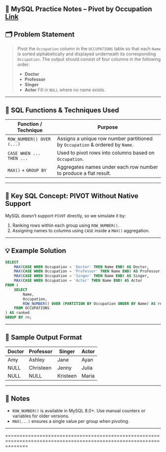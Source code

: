 ## 🧠 MySQL Practice Notes – Pivot by Occupation [Link](https://www.hackerrank.com/challenges/occupations/problem?isFullScreen=true)

## 🗂️ Problem Statement

> Pivot the `Occupation` column in the `OCCUPATIONS` table so that each `Name` is sorted alphabetically and displayed underneath its corresponding `Occupation`.
> The output should consist of four columns in the following order:
>
> * **Doctor**
> * **Professor**
> * **Singer**
> * **Actor**
>   Fill in `NULL` where no name exists.

---

## 🔧 SQL Functions & Techniques Used

| Function / Technique      | Purpose                                                                      |
| ------------------------- | ---------------------------------------------------------------------------- |
| `ROW_NUMBER() OVER (...)` | Assigns a unique row number partitioned by `Occupation` & ordered by `Name`. |
| `CASE WHEN ... THEN ...`  | Used to pivot rows into columns based on `Occupation`.                       |
| `MAX()` + `GROUP BY`      | Aggregates names under each row number to produce a flat result.             |

---

## 🧠 Key SQL Concept: PIVOT Without Native Support

MySQL doesn’t support `PIVOT` directly, so we simulate it by:

1. Ranking rows within each group using `ROW_NUMBER()`.
2. Assigning names to columns using `CASE` inside a `MAX()` aggregation.

---

## 💡 Example Solution

```sql
SELECT
    MAX(CASE WHEN Occupation = 'Doctor' THEN Name END) AS Doctor,
    MAX(CASE WHEN Occupation = 'Professor' THEN Name END) AS Professor,
    MAX(CASE WHEN Occupation = 'Singer' THEN Name END) AS Singer,
    MAX(CASE WHEN Occupation = 'Actor' THEN Name END) AS Actor
FROM (
    SELECT 
        Name,
        Occupation,
        ROW_NUMBER() OVER (PARTITION BY Occupation ORDER BY Name) AS rn
    FROM OCCUPATIONS
) AS ranked
GROUP BY rn;
```

---

## 🧪 Sample Output Format

| Doctor | Professor | Singer   | Actor |
| ------ | --------- | -------- | ----- |
| Amy    | Ashley    | Jane     | Ayan  |
| NULL   | Christeen | Jenny    | Julia |
| NULL   | NULL      | Kristeen | Maria |

---

## 📌 Notes

* `ROW_NUMBER()` is available in MySQL 8.0+. Use manual counters or variables for older versions.
* `MAX(...)` ensures a single value per group when pivoting.

---

====================================================================================================================


